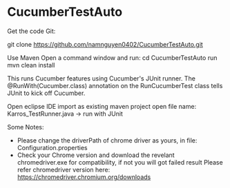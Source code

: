 # CucumberTestAuto

Get the code
Git:

git clone https://github.com/namnguyen0402/CucumberTestAuto.git

Use Maven
Open a command window and run:
cd CucumberTestAuto
run mvn clean install 

This runs Cucumber features using Cucumber's JUnit runner. The @RunWith(Cucumber.class) annotation on the RunCucumberTest class tells JUnit to kick off Cucumber.

Open eclipse IDE
import as existing maven project
open file name: Karros_TestRunner.java -> run with JUnit

Some Notes:
- Please change the driverPath of chrome driver as yours, in file: Configuration.properties
- Check your Chrome version and download the revelant chromedriver.exe for compatibility, if not you will got failed result
Please refer chromedriver version here: https://chromedriver.chromium.org/downloads
